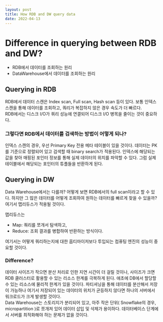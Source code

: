 ```yaml
---
layout: post
title: How RDB and DW query data
date: 2022-04-13
---
```


# Difference in querying between RDB and DW?
- RDB에서 데이터를 조회하는 원리
- DataWarehouse에서 데이터를 조회하는 원리

## Querying in RDB
RDB에서 데이터 스캔은 Index scan, Full scan, Hash scan 등이 있다. 보통 인덱스 스캔을 통해 데이터를 조회하고, 쿼리가 복잡하지 않은 경우 속도가 더 빠르다.   
RDB에서는 디스크 I/O가 쿼리 성능에 연결되어 디스크 I/O 병목을 줄이는 것이 중요하다.

### 그렇다면 RDB에서 데이터를 검색하는 방법이 어떻게 되나? 
인덱스 스캔의 경우, 우선 Primary Key 전용 메타 테이블이 있을 것이다. 데이터는 PK를 기준으로 정렬되어 있고 검색할 때 binary search가 적용된다. 인덱스에 해당되는 값을 찾아 매핑된 포인터 정보를 통해 실제 데이터의 위치를 파악할 수 있다. 그럼 실제 테이블에서 해당되는 포인터의 튜플들을 반환하게 된다.

## Querying in DW
Data Warehouse에서는 다를까? 어떻게 보면 RDB에서의 full scan이라고 할 수 있다. 하지만 그 많은 데이터를 어떻게 조회하여 원하는 데이터를 빠르게 찾을 수 있을까? 여기서 맵리듀스가 적용될 것이다. 

맵리듀스는
- Map: 쿼리를 쪼개서 탐색하고, 
- Reduce: 조회 결과를 병합하여 반환하는 방식이다. 

여기서는 어떻게 쿼리하는지에 대한 옵티마이저보다 투입되는 컴퓨팅 엔진의 성능이 중요할 것이다.

### Difference?
데이터 사이즈가 작으면 분산 처리로 인한 지연 시간이 더 걸릴 것이나, 사이즈가 크면 RDB 클러스터로 활용할 수 있는 리소스 한계를 극복하게 된다. 애초에 DB에서 할당할 수 있는 리소스에 물리적 한계가 있을 것이다. 파티셔닝을 통해 데이터를 분산해서 저장이 가능하나 여기서 저장되어 있는 데이터의 위치가 균등하지 않다면 하나의 서버에서 워크로드가 크게 발생할 것이다.  
Data Warehouse는 스토리지가 분리되어 있고, 아주 작은 단위( Snowflake의 경우, micropartition )로 쪼개져 있어 데이터 삽입 및 삭제가 용이하다. 데이터베이스 단계에서 서버를 최적화해야 하는 문제가 없을 것이다.